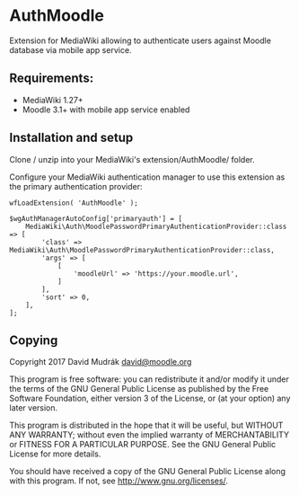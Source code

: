 # AuthMoodle

Extension for MediaWiki allowing to authenticate users against Moodle database via mobile app service.

## Requirements:

* MediaWiki 1.27+
* Moodle 3.1+ with mobile app service enabled

## Installation and setup

Clone / unzip into your MediaWiki's extension/AuthMoodle/ folder.

Configure your MediaWiki authentication manager to use this extension as the
primary authentication provider:

	wfLoadExtension( 'AuthMoodle' );

	$wgAuthManagerAutoConfig['primaryauth'] = [
		MediaWiki\Auth\MoodlePasswordPrimaryAuthenticationProvider::class => [
			'class' => MediaWiki\Auth\MoodlePasswordPrimaryAuthenticationProvider::class,
			'args' => [
				[
					'moodleUrl' => 'https://your.moodle.url',
				]
			],
			'sort' => 0,
		],
	];

## Copying

Copyright 2017 David Mudrák <david@moodle.org>

This program is free software: you can redistribute it and/or modify
it under the terms of the GNU General Public License as published by
the Free Software Foundation, either version 3 of the License, or
(at your option) any later version.

This program is distributed in the hope that it will be useful,
but WITHOUT ANY WARRANTY; without even the implied warranty of
MERCHANTABILITY or FITNESS FOR A PARTICULAR PURPOSE.  See the
GNU General Public License for more details.

You should have received a copy of the GNU General Public License
along with this program.  If not, see <http://www.gnu.org/licenses/>.

